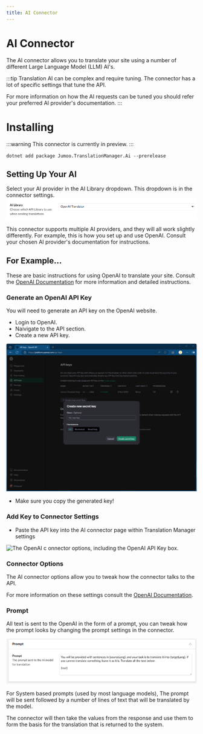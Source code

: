 ```yaml
---
title: AI Connector
---
```

# AI Connector

The AI connector allows you to translate your site using a number of different Large Language Model (LLM) AI's.

:::tip
Translation AI can be complex and require tuning. The connector has a lot of specific settings that tune the API.

For more information on how the AI requests can be tuned you should refer your preferred AI provider's documentation.
:::

# Installing

:::warning
This connector is currently in preview.
:::

```
dotnet add package Jumoo.TranslationManager.Ai --prerelease
```

## Setting Up Your AI
Select your AI provider in the AI Library dropdown. This dropdown is in the connector settings.
![The AI Library dropdown in the connector settings.](ai-library.png) 

This connector supports multiple AI providers, and they will all work slightly differently. For example, this is how you set up and use OpenAI. Consult your chosen AI provider's documentation for instructions. 

## For Example...
These are basic instructions for using OpenAI to translate your site. Consult the [OpenAI Documentation](https://platform.openai.com/docs/concepts) for more information and detailed instructions.
### Generate an OpenAI API Key

You will need to generate an API key on the OpenAI website.

- Login to OpenAI.
- Naivigate to the API section.
- Create a new API key.

![Generating a new OpenAI key](./openai-keys.png)

- Make sure you copy the generated key!

### Add Key to Connector Settings

- Paste the API key into the AI connector page within Translation Manager settings

![The OpenAI c 
onnector options, including the OpenAI API Key box. ](ai-settings.png)

### Connector Options

The AI connector options allow you to tweak how the connector talks to the API.

For more information on these settings consult the [OpenAI Documentation](https://platform.openai.com/docs/introduction).

### Prompt

All text is sent to the OpenAI in the form of a prompt, you can tweak how the prompt looks by changing the prompt settings in the connector.

![OpenAI Prompt settings](prompt-ai.png)

For System based prompts (used by most language models), The prompt will be sent followed by a number of lines of text that will be translated by the model.

The connector will then take the values from the response and use them to form the basis for the translation that is returned to the system.
